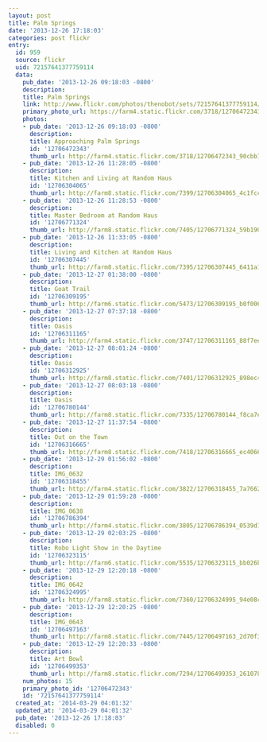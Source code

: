 ```yaml
---
layout: post
title: Palm Springs
date: '2013-12-26 17:18:03'
categories: post flickr
entry:
  id: 959
  source: flickr
  uid: 72157641377759114
  data:
    pub_date: '2013-12-26 09:18:03 -0800'
    description: 
    title: Palm Springs
    link: http://www.flickr.com/photos/thenobot/sets/72157641377759114/
    primary_photo_url: https://farm4.static.flickr.com/3718/12706472343_90cbb7af88_m.jpg
    photos:
    - pub_date: '2013-12-26 09:18:03 -0800'
      description: 
      title: Approaching Palm Springs
      id: '12706472343'
      thumb_url: http://farm4.static.flickr.com/3718/12706472343_90cbb7af88_s.jpg
    - pub_date: '2013-12-26 11:28:05 -0800'
      description: 
      title: Kitchen and Living at Random Haus
      id: '12706304065'
      thumb_url: http://farm8.static.flickr.com/7399/12706304065_4c1fccf9ee_s.jpg
    - pub_date: '2013-12-26 11:28:53 -0800'
      description: 
      title: Master Bedroom at Random Haus
      id: '12706771324'
      thumb_url: http://farm8.static.flickr.com/7405/12706771324_59b190fbd2_s.jpg
    - pub_date: '2013-12-26 11:33:05 -0800'
      description: 
      title: Living and Kitchen at Random Haus
      id: '12706307445'
      thumb_url: http://farm8.static.flickr.com/7395/12706307445_6411a12562_s.jpg
    - pub_date: '2013-12-27 01:38:00 -0800'
      description: 
      title: Goat Trail
      id: '12706309195'
      thumb_url: http://farm6.static.flickr.com/5473/12706309195_b0f006e094_s.jpg
    - pub_date: '2013-12-27 07:37:18 -0800'
      description: 
      title: Oasis
      id: '12706311165'
      thumb_url: http://farm4.static.flickr.com/3747/12706311165_88f7eed851_s.jpg
    - pub_date: '2013-12-27 08:01:24 -0800'
      description: 
      title: Oasis
      id: '12706312925'
      thumb_url: http://farm8.static.flickr.com/7401/12706312925_898ec477f7_s.jpg
    - pub_date: '2013-12-27 08:03:18 -0800'
      description: 
      title: Oasis
      id: '12706780144'
      thumb_url: http://farm8.static.flickr.com/7335/12706780144_f8ca7e94ed_s.jpg
    - pub_date: '2013-12-27 11:37:54 -0800'
      description: 
      title: Out on the Town
      id: '12706316665'
      thumb_url: http://farm8.static.flickr.com/7418/12706316665_ec40663a93_s.jpg
    - pub_date: '2013-12-29 01:56:02 -0800'
      description: 
      title: IMG_0632
      id: '12706318455'
      thumb_url: http://farm4.static.flickr.com/3822/12706318455_7a76623fda_s.jpg
    - pub_date: '2013-12-29 01:59:28 -0800'
      description: 
      title: IMG_0638
      id: '12706786394'
      thumb_url: http://farm4.static.flickr.com/3805/12706786394_0539d158d8_s.jpg
    - pub_date: '2013-12-29 02:03:25 -0800'
      description: 
      title: Robo Light Show in the Daytime
      id: '12706323115'
      thumb_url: http://farm6.static.flickr.com/5535/12706323115_bb026b1cfa_s.jpg
    - pub_date: '2013-12-29 12:20:18 -0800'
      description: 
      title: IMG_0642
      id: '12706324995'
      thumb_url: http://farm8.static.flickr.com/7360/12706324995_94e08cf873_s.jpg
    - pub_date: '2013-12-29 12:20:25 -0800'
      description: 
      title: IMG_0643
      id: '12706497163'
      thumb_url: http://farm8.static.flickr.com/7445/12706497163_2d70f3999f_s.jpg
    - pub_date: '2013-12-29 12:20:33 -0800'
      description: 
      title: Art Bowl
      id: '12706499353'
      thumb_url: http://farm8.static.flickr.com/7294/12706499353_2610781b3e_s.jpg
    num_photos: 15
    primary_photo_id: '12706472343'
    id: '72157641377759114'
  created_at: '2014-03-29 04:01:32'
  updated_at: '2014-03-29 04:01:32'
  pub_date: '2013-12-26 17:18:03'
  disabled: 0
---
```

